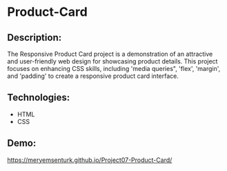 # Product-Card

## Description:
The Responsive Product Card project is a demonstration of an attractive and user-friendly web design for showcasing product details. This project focuses on enhancing CSS skills, including 'media queries", 'flex', 'margin', and 'padding' to create a responsive product card interface.

## Technologies:
- HTML
- CSS

## Demo:
https://meryemsenturk.github.io/Project07-Product-Card/
